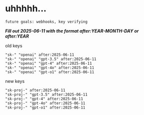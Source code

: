# uhhhhh...

`future goals: webhooks, key verifying`



***Fill out 2025-06-11 with the format after:YEAR-MONTH-DAY or after:YEAR***

old keys
```
"sk-" "openai" after:2025-06-11
"sk-" "openai" "gpt-3.5" after:2025-06-11
"sk-" "openai" "gpt-4" after:2025-06-11
"sk-" "openai" "gpt-4o" after:2025-06-11
"sk-" "openai" "gpt-o1" after:2025-06-11
```

new keys
```
"sk-proj-" after:2025-06-11
"sk-proj-" "gpt-3.5" after:2025-06-11
"sk-proj-" "gpt-4" after:2025-06-11
"sk-proj-" "gpt-4o" after:2025-06-11
"sk-proj-" "gpt-o1" after:2025-06-11
```
